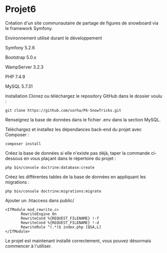 # Projet6

Création d'un site communautaire de partage de figures de snowboard via le framework Symfony.

Environnement utilisé durant le développement

Symfony 5.2.6

Bootstrap 5.0.x

WampServer 3.2.3

PHP 7.4.9

MySQL 5.7.31

Installation
Clonez ou téléchargez le repository GitHub dans le dossier voulu :

    git clone https://github.com/sorha/P6-SnowTricks.git

Renseignez la base de données dans le fichier .env dans la section MySQL.

Téléchargez et installez les dépendances back-end du projet avec Composer :

    composer install

Créez la base de données si elle n'existe pas déjà, taper la commande ci-dessous en vous plaçant dans le répertoire du projet :

    php bin/console doctrine:database:create
Créez les différentes tables de la base de données en appliquant les migrations :

    php bin/console doctrine:migrations:migrate
    
Ajouter un .htaccess dans public/

    <IfModule mod_rewrite.c>
           RewriteEngine On
           RewriteCond %{REQUEST_FILENAME} !-f
           RewriteCond %{REQUEST_FILENAME} !-d
           RewriteRule ^(.*)$ index.php [QSA,L]
    </IfModule>
    
Le projet est maintenant installé correctement, vous pouvez désormais commencer à l'utiliser.